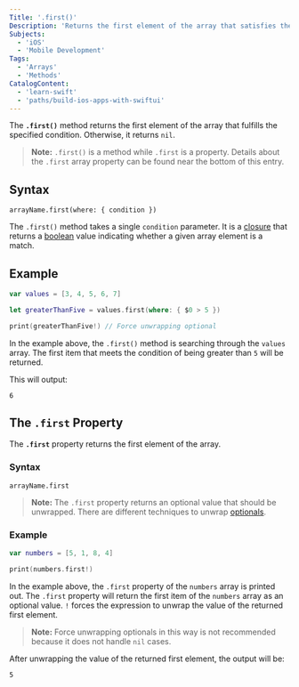 ```yaml
---
Title: '.first()'
Description: 'Returns the first element of the array that satisfies the given condition.'
Subjects:
  - 'iOS'
  - 'Mobile Development'
Tags:
  - 'Arrays'
  - 'Methods'
CatalogContent:
  - 'learn-swift'
  - 'paths/build-ios-apps-with-swiftui'
---
```


The **`.first()`** method returns the first element of the array that fulfills the specified condition. Otherwise, it returns `nil`.

> **Note:** `.first()` is a method while `.first` is a property. Details about the `.first` array property can be found near the bottom of this entry.

## Syntax

```pseudo
arrayName.first(where: { condition })
```

The `.first()` method takes a single `condition` parameter. It is a [closure](https://www.codecademy.com/resources/docs/swift/closures) that returns a [boolean](https://www.codecademy.com/resources/docs/general/boolean) value indicating whether a given array element is a match.

## Example

```swift
var values = [3, 4, 5, 6, 7]

let greaterThanFive = values.first(where: { $0 > 5 })

print(greaterThanFive!) // Force unwrapping optional
```

In the example above, the `.first()` method is searching through the `values` array. The first item that meets the condition of being greater than `5` will be returned.

This will output:

```shell
6
```

## The `.first` Property

The **`.first`** property returns the first element of the array.

### Syntax

```pseudo
arrayName.first
```

> **Note:** The `.first` property returns an optional value that should be unwrapped. There are different techniques to unwrap [optionals](https://www.codecademy.com/resources/docs/swift/optionals).

### Example

```swift
var numbers = [5, 1, 8, 4]

print(numbers.first!)
```

In the example above, the `.first` property of the `numbers` array is printed out. The `.first` property will return the first item of the `numbers` array as an optional value. `!` forces the expression to unwrap the value of the returned first element.

> **Note:** Force unwrapping optionals in this way is not recommended because it does not handle `nil` cases.

After unwrapping the value of the returned first element, the output will be:

```shell
5
```
